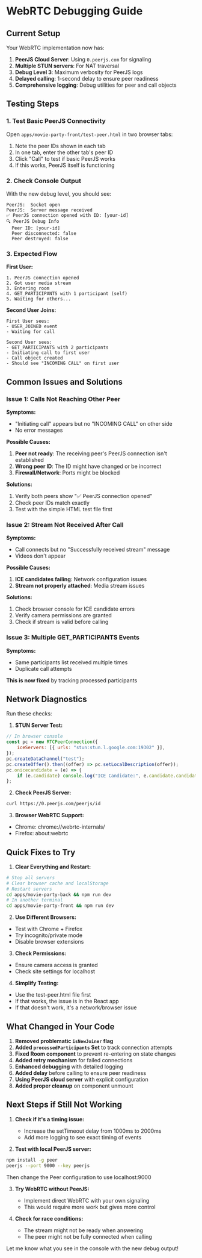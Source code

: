 # WebRTC Debugging Guide

## Current Setup

Your WebRTC implementation now has:

1. **PeerJS Cloud Server**: Using `0.peerjs.com` for signaling
2. **Multiple STUN servers**: For NAT traversal
3. **Debug Level 3**: Maximum verbosity for PeerJS logs
4. **Delayed calling**: 1-second delay to ensure peer readiness
5. **Comprehensive logging**: Debug utilities for peer and call objects

## Testing Steps

### 1. Test Basic PeerJS Connectivity

Open `apps/movie-party-front/test-peer.html` in two browser tabs:

1. Note the peer IDs shown in each tab
2. In one tab, enter the other tab's peer ID
3. Click "Call" to test if basic PeerJS works
4. If this works, PeerJS itself is functioning

### 2. Check Console Output

With the new debug level, you should see:

```
PeerJS:  Socket open
PeerJS:  Server message received
✅ PeerJS connection opened with ID: [your-id]
🔍 PeerJS Debug Info
  Peer ID: [your-id]
  Peer disconnected: false
  Peer destroyed: false
```

### 3. Expected Flow

**First User:**

```
1. PeerJS connection opened
2. Got user media stream
3. Entering room
4. GET_PARTICIPANTS with 1 participant (self)
5. Waiting for others...
```

**Second User Joins:**

```
First User sees:
- USER_JOINED event
- Waiting for call

Second User sees:
- GET_PARTICIPANTS with 2 participants
- Initiating call to first user
- Call object created
- Should see "INCOMING CALL" on first user
```

## Common Issues and Solutions

### Issue 1: Calls Not Reaching Other Peer

**Symptoms:**

- "Initiating call" appears but no "INCOMING CALL" on other side
- No error messages

**Possible Causes:**

1. **Peer not ready**: The receiving peer's PeerJS connection isn't established
2. **Wrong peer ID**: The ID might have changed or be incorrect
3. **Firewall/Network**: Ports might be blocked

**Solutions:**

1. Verify both peers show "✅ PeerJS connection opened"
2. Check peer IDs match exactly
3. Test with the simple HTML test file first

### Issue 2: Stream Not Received After Call

**Symptoms:**

- Call connects but no "Successfully received stream" message
- Videos don't appear

**Possible Causes:**

1. **ICE candidates failing**: Network configuration issues
2. **Stream not properly attached**: Media stream issues

**Solutions:**

1. Check browser console for ICE candidate errors
2. Verify camera permissions are granted
3. Check if stream is valid before calling

### Issue 3: Multiple GET_PARTICIPANTS Events

**Symptoms:**

- Same participants list received multiple times
- Duplicate call attempts

**This is now fixed** by tracking processed participants

## Network Diagnostics

Run these checks:

1. **STUN Server Test:**

```javascript
// In browser console
const pc = new RTCPeerConnection({
    iceServers: [{ urls: "stun:stun.l.google.com:19302" }],
});
pc.createDataChannel("test");
pc.createOffer().then((offer) => pc.setLocalDescription(offer));
pc.onicecandidate = (e) => {
    if (e.candidate) console.log("ICE Candidate:", e.candidate.candidate);
};
```

2. **Check PeerJS Server:**

```bash
curl https://0.peerjs.com/peerjs/id
```

3. **Browser WebRTC Support:**

- Chrome: chrome://webrtc-internals/
- Firefox: about:webrtc

## Quick Fixes to Try

1. **Clear Everything and Restart:**

```bash
# Stop all servers
# Clear browser cache and localStorage
# Restart servers
cd apps/movie-party-back && npm run dev
# In another terminal
cd apps/movie-party-front && npm run dev
```

2. **Use Different Browsers:**

- Test with Chrome + Firefox
- Try incognito/private mode
- Disable browser extensions

3. **Check Permissions:**

- Ensure camera access is granted
- Check site settings for localhost

4. **Simplify Testing:**

- Use the test-peer.html file first
- If that works, the issue is in the React app
- If that doesn't work, it's a network/browser issue

## What Changed in Your Code

1. **Removed problematic `isNewJoiner` flag**
2. **Added `processedParticipants` Set** to track connection attempts
3. **Fixed Room component** to prevent re-entering on state changes
4. **Added retry mechanism** for failed connections
5. **Enhanced debugging** with detailed logging
6. **Added delay** before calling to ensure peer readiness
7. **Using PeerJS cloud server** with explicit configuration
8. **Added proper cleanup** on component unmount

## Next Steps if Still Not Working

1. **Check if it's a timing issue:**
    - Increase the setTimeout delay from 1000ms to 2000ms
    - Add more logging to see exact timing of events

2. **Test with local PeerJS server:**

```bash
npm install -g peer
peerjs --port 9000 --key peerjs
```

Then change the Peer configuration to use localhost:9000

3. **Try WebRTC without PeerJS:**
    - Implement direct WebRTC with your own signaling
    - This would require more work but gives more control

4. **Check for race conditions:**
    - The stream might not be ready when answering
    - The peer might not be fully connected when calling

Let me know what you see in the console with the new debug output!
